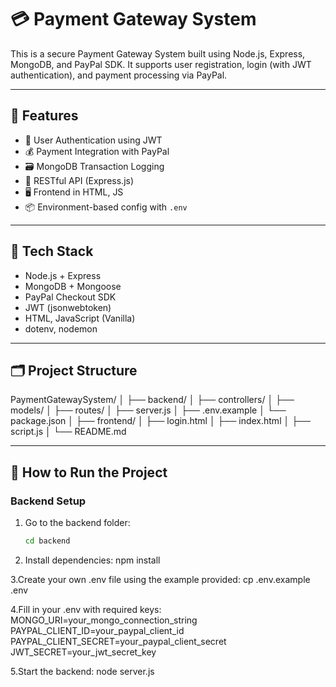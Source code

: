 # 💳 Payment Gateway System

This is a secure Payment Gateway System built using Node.js, Express, MongoDB, and PayPal SDK. It supports user registration, login (with JWT authentication), and payment processing via PayPal.

---

## 🚀 Features

- 🔐 User Authentication using JWT
- 💰 Payment Integration with PayPal
- 🗃️ MongoDB Transaction Logging
- 🧪 RESTful API (Express.js)
- 🖥️ Frontend in HTML, JS
- 📦 Environment-based config with `.env`

---

## 🧰 Tech Stack

- Node.js + Express
- MongoDB + Mongoose
- PayPal Checkout SDK
- JWT (jsonwebtoken)
- HTML, JavaScript (Vanilla)
- dotenv, nodemon

---

## 🗂️ Project Structure

PaymentGatewaySystem/
│
├── backend/
│ ├── controllers/
│ ├── models/
│ ├── routes/
│ ├── server.js
│ ├── .env.example
│ └── package.json
│
├── frontend/
│ ├── login.html
│ ├── index.html
│ ├── script.js
│
└── README.md

---

## 🔧 How to Run the Project

### Backend Setup

1. Go to the backend folder:
   ```bash
   cd backend
2. Install dependencies:
npm install

3.Create your own .env file using the example provided:
cp .env.example .env

4.Fill in your .env with required keys:
MONGO_URI=your_mongo_connection_string
PAYPAL_CLIENT_ID=your_paypal_client_id
PAYPAL_CLIENT_SECRET=your_paypal_client_secret
JWT_SECRET=your_jwt_secret_key

5.Start the backend:
node server.js

